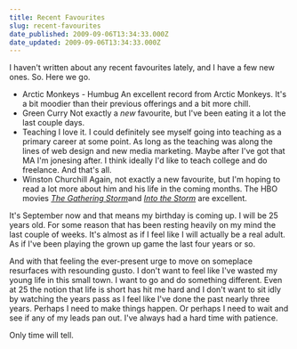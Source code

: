 ```yaml
---
title: Recent Favourites
slug: recent-favourites
date_published: 2009-09-06T13:34:33.000Z
date_updated: 2009-09-06T13:34:33.000Z
---
```


I haven't written about any recent favourites lately, and I have a few new ones. So. Here we go.

- Arctic Monkeys - Humbug
An excellent record from Arctic Monkeys. It's a bit moodier than their previous offerings and a bit more chill.
- Green Curry
Not exactly a *new* favourite, but I've been eating it a lot the last couple days.
- Teaching
I love it. I could definitely see myself going into teaching as a primary career at some point. As long as the teaching was along the lines of web design and new media marketing. Maybe after I've got that MA I'm jonesing after. I think ideally I'd like to teach college and do freelance. And that's all.
- Winston Churchill
Again, not exactly a new favourite, but I'm hoping to read a lot more about him and his life in the coming months. The HBO movies [*The Gathering Storm*](http://www.imdb.com/title/tt0314097/)and [*Into the Storm*](http://www.imdb.com/find?s=tt&amp;q=Into+the+Storm) are excellent.

It's September now and that means my birthday is coming up. I will be 25 years old. For some reason that has been resting heavily on my mind the last couple of weeks. It's almost as if I feel like I will actually be a real adult. As if I've been playing the grown up game the last four years or so.

And with that feeling the ever-present urge to move on someplace resurfaces with resounding gusto. I don't want to feel like I've wasted my young life in this small town. I want to go and do something different. Even at 25 the notion that life is short has hit me hard and I don't want to sit idly by watching the years pass as I feel like I've done the past nearly three years. Perhaps I need to make things happen. Or perhaps I need to wait and see if any of my leads pan out. I've always had a hard time with patience.

Only time will tell.
